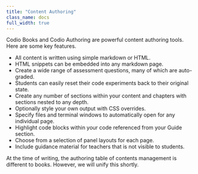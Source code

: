 ```yaml
---
title: "Content Authoring"
class_name: docs
full_width: true
---
```


Codio Books and Codio Authoring are powerful content authoring tools. Here are some key features.

- All content is written using simple markdown or HTML.
- HTML snippets can be embedded into any markdown page.
- Create a wide range of assessment questions, many of which are auto-graded.
- Students can easily reset their code experiments back to their original state.
- Create any number of sections within your content and chapters with sections nested to any depth.
- Optionally style your own output with CSS overrides.
- Specify files and terminal windows to automatically open for any individual page.
- Highlight code blocks within your code referenced from your Guide section.
- Choose from a selection of panel layouts for each page.
- Include guidance material for teachers that is not visible to students.

At the time of writing, the authoring table of contents management is different to books. However, we will unify this shortly.

